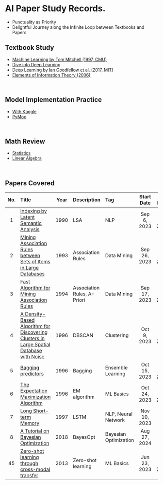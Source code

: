# AI Paper Study Records.
* Punctuality as Priority
* Delightful Journey along the Infinite Loop between Textbooks and Papers

## Textbook Study
* [Machine Learning by Tom Mitchell (1997, CMU)](text_books/ml_tom_mitchell/main.md)
* [Dive into Deep Learning](text_books/dive_into_deep_learning/main.md)
* [Deep Learning by Ian Goodfellow et al. (2017, MIT)](text_books/deep_learning_mit/main.md)
* [Elements of Information Theory (2006)](text_books/elmnts_info_theory/main.md)

<br>

## Model Implementation Practice
* [With Kaggle](./implementation/kaggle/)
* [PyMoo](./implementation/pymoo/)

<br>

## Math Review
* [Statistics](./math/statistics/main.md)
* [Linear Algebra](./math/linear_algebra/main.md)

<br>

## Papers Covered
|No.|Title|Year|Description|Tag|Start Date|End Date|
|:-:|:----|:--:|:----------|:--|:--------:|:------:|
|  1|[Indexing by Latent Semantic Analysis](./paper_study/0020_lsa/note.md)|1990|LSA|NLP|Sep 6, 2023|Sep 16, 2023|
|  2|[Mining Association Rules between Sets of Items in Large Databases](./paper_study/0031_mining_asso/note.md)|1993|Association Rules|Data Mining|Sep 26, 2023|Oct 1, 2023|
|  3|[Fast Algorithm for Mining Association Rules](./paper_study/0030_fast_mining/note.md)|1994|Association Rules, A-Priori|Data Mining|Sep 17, 2023|Oct 8, 2023|
|  4|[A Density-Based Algorithm for Discovering Clusters in Large Spatial Database with Noise](./paper_study/0040_density_based_algo/note.md)|1996|DBSCAN|Clustering|Oct 9, 2023|Oct 14, 2023|
|  5|[Bagging predictors](./paper_study/0050_bagging_predictiors/note.md)|1996|Bagging|Ensemble Learning|Oct 15, 2023|Oct 23, 2023|
|  6|[The Expectation Maximization Algorithm](./paper_study/0060_expectation_max/note.md)|1996|EM algorithm|ML Basics|Oct 24, 2023|Nov 9, 2023|
|  7|[Long Short-term Memory](./paper_study/0070_lstm/note.md)|1997|LSTM|NLP, Neural Network|Nov 10, 2023|WIP|
|  8|[A Tutorial on Bayesian Optimization](./paper_study/0080_tutorial_bayesian_optimization/note.md)|2018|BayesOpt|Bayesian Optimization|Aug 27, 2024|WIP|
| 45|[Zero-shot learning through cross-modal transfer](./paper_study/0010_zero_shot_learning.md/note.md)|2013|Zero-shot learning|ML Basics|Jun 23, 2023|Jul 12, 2023|